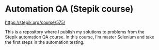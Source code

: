 # Automation QA (Stepik course)
https://stepik.org/course/575/

This is a repository where I publish my solutions to problems from the Stepik automation QA course.
In this course, I'm master Selenium and take the first steps in the automation testing.
